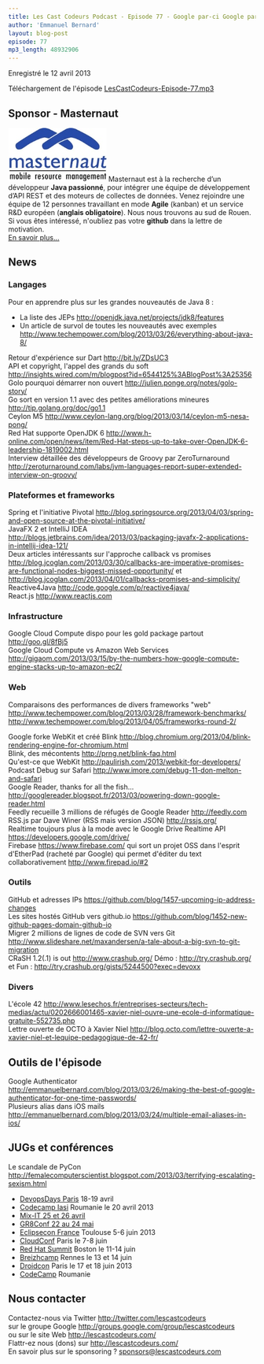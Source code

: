```yaml
---
title: Les Cast Codeurs Podcast - Episode 77 - Google par-ci Google par là
author: 'Emmanuel Bernard'
layout: blog-post
episode: 77
mp3_length: 48932906
---
```

Enregistré le 12 avril 2013

Téléchargement de l'épisode [LesCastCodeurs-Episode-77.mp3](http://traffic.libsyn.com/lescastcodeurs/LesCastCodeurs-Episode-77.mp3)

## Sponsor - Masternaut

<p>
<img src="/images/promo/sponsors/logo-masternaut-200px.jpg" alt="Masternaut" class="logo" />
Masternaut est à la recherche d’un développeur <b>Java passionné</b>, pour intégrer une équipe
de développement d’API REST et des moteurs de collectes de données. Venez rejoindre une équipe
de 12 personnes travaillant en mode <b>Agile</b> (kanban) et un service R&D européen (<b>anglais obligatoire</b>).
Nous nous trouvons au sud de Rouen. Si vous êtes intéressé, n'oubliez pas votre <b>github</b> dans la lettre
de motivation.  
<br/>
<a href="http://www.express-board.fr/offre-d-emploi/h-f-ingenieur-de-developpement-java-spring/dc73938c3d8854c7013dda618bd0001f">En savoir plus...</a>
</p>

## News

### Langages

Pour en apprendre plus sur les grandes nouveautés de Java 8 :

- La liste des JEPs <http://openjdk.java.net/projects/jdk8/features>
- Un article de survol de toutes les nouveautés avec exemples  
<http://www.techempower.com/blog/2013/03/26/everything-about-java-8/>

Retour d'expérience sur Dart <http://bit.ly/ZDsUC3>  
API et copyright, l'appel des grands du soft <http://insights.wired.com/m/blogpost?id=6544125%3ABlogPost%3A25356>  
Golo pourquoi démarrer non ouvert <http://julien.ponge.org/notes/golo-story/>  
Go sort en version 1.1 avec des petites améliorations mineures <http://tip.golang.org/doc/go1.1>  
Ceylon M5 <http://www.ceylon-lang.org/blog/2013/03/14/ceylon-m5-nesa-pong/>  
Red Hat supporte OpenJDK 6 <http://www.h-online.com/open/news/item/Red-Hat-steps-up-to-take-over-OpenJDK-6-leadership-1819002.html>  
Interview détaillée des développeurs de Groovy par ZeroTurnaround <http://zeroturnaround.com/labs/jvm-languages-report-super-extended-interview-on-groovy/>

### Plateformes et frameworks

Spring et l'initiative Pivotal <http://blog.springsource.org/2013/04/03/spring-and-open-source-at-the-pivotal-initiative/>  
JavaFX 2 et IntelliJ IDEA <http://blogs.jetbrains.com/idea/2013/03/packaging-javafx-2-applications-in-intellij-idea-121/>   
Deux articles intéressants sur l'approche callback vs promises <http://blog.jcoglan.com/2013/03/30/callbacks-are-imperative-promises-are-functional-nodes-biggest-missed-opportunity/> et <http://blog.jcoglan.com/2013/04/01/callbacks-promises-and-simplicity/>  
Reactive4Java <http://code.google.com/p/reactive4java/>  
React.js <http://www.reactjs.com>  

### Infrastructure

Google Cloud Compute dispo pour les gold package partout <http://goo.gl/8fBj5>  
Google Cloud Compute vs Amazon Web Services <http://gigaom.com/2013/03/15/by-the-numbers-how-google-compute-engine-stacks-up-to-amazon-ec2/>  

### Web

Comparaisons des performances de divers frameworks "web"  
<http://www.techempower.com/blog/2013/03/28/framework-benchmarks/>  
<http://www.techempower.com/blog/2013/04/05/frameworks-round-2/>  

Google forke WebKit et créé Blink <http://blog.chromium.org/2013/04/blink-rendering-engine-for-chromium.html>  
Blink, des mécontents <http://prng.net/blink-faq.html>  
Qu'est-ce que WebKit <http://paulirish.com/2013/webkit-for-developers/>  
Podcast Debug sur Safari <http://www.imore.com/debug-11-don-melton-and-safari>  
Google Reader, thanks for all the fish... <http://googlereader.blogspot.fr/2013/03/powering-down-google-reader.html>  
Feedly recueille 3 millions de réfugés de Google Reader <http://feedly.com>  
RSS.js par Dave Winer (RSS mais version JSON) <http://rssjs.org/>  
Realtime toujours plus à la mode avec le Google Drive Realtime API <https://developers.google.com/drive/>  
Firebase <https://www.firebase.com/> qui sort un projet OSS dans l'esprit d'EtherPad (racheté par Google) qui permet d'éditer du text collaborativement <http://www.firepad.io/#2>  

### Outils

GitHub et adresses IPs <https://github.com/blog/1457-upcoming-ip-address-changes>   
Les sites hostés GitHub vers github.io <https://github.com/blog/1452-new-github-pages-domain-github-io>  
Migrer 2 millions de lignes de code de SVN vers Git <http://www.slideshare.net/maxandersen/a-tale-about-a-big-svn-to-git-migration>  
CRaSH 1.2(.1) is out <http://www.crashub.org/> Démo : <http://try.crashub.org/> et Fun : <http://try.crashub.org/gists/5244500?exec=devoxx>  

### Divers

L'école 42 <http://www.lesechos.fr/entreprises-secteurs/tech-medias/actu/0202666001465-xavier-niel-ouvre-une-ecole-d-informatique-gratuite-552735.php>  
Lettre ouverte de OCTO à Xavier Niel <http://blog.octo.com/lettre-ouverte-a-xavier-niel-et-lequipe-pedagogique-de-42-fr/>  

## Outils de l'épisode

Google Authenticator <http://emmanuelbernard.com/blog/2013/03/26/making-the-best-of-google-authenticator-for-one-time-passwords/>  
Plusieurs alias dans iOS mails <http://emmanuelbernard.com/blog/2013/03/24/multiple-email-aliases-in-ios/>  

## JUGs et conférences

Le scandale de PyCon <http://femalecomputerscientist.blogspot.com/2013/03/terrifying-escalating-sexism.html>  

- [DevopsDays Paris](http://devopsdays.org/events/2013-paris/) 18-19 avril
- [Codecamp Iasi](http://iasi.codecamp.ro/) Roumanie le 20 avril 2013
- [Mix-IT 25 et 26 avril](http://www.mix-it.fr/article/31/breaking-news-mix-it-2013-aura-lieu-les-25-et-26)  
- [GR8Conf 22 au 24 mai](http://gr8conf.eu/index)
- [Eclipsecon France](http://www.eclipsecon.org/france2013/) Toulouse 5-6 juin 2013
- [CloudConf](http://www.cloudconf.eu) Paris le 7-8 juin
- [Red Hat Summit](http://www.redhat.com/summit/) Boston le 11-14 juin
- [Breizhcamp](http://www.breizhcamp.org) Rennes le 13 et 14 juin
- [Droidcon](http://fr.droidcon.com/2013/) Paris le 17 et 18 juin 2013
- [CodeCamp](http://codecamp.ro) Roumanie

## Nous contacter

Contactez-nous via Twitter <http://twitter.com/lescastcodeurs>  
sur le groupe Google <http://groups.google.com/group/lescastcodeurs>  
ou sur le site Web <http://lescastcodeurs.com/>  
Flattr-ez nous (dons) sur <http://lescastcodeurs.com/>  
En savoir plus sur le sponsoring ? sponsors@lescastcodeurs.com
